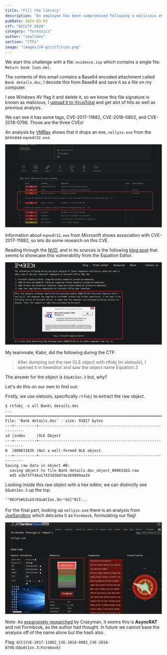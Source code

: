 ```yaml
---
title: "Fill the library"
description: "An employee has been compromised following a malicious email campaign. In order to allow him to resume his activities, we have entrusted you with analyzing the email.\n\n- Find the 3 CVEs that the attacker is trying to exploit\n- Find the name of the object containing the malicious payload\n- Find the family name of this malware\n\nFormat: `GCC{CVE-ID_CVE-ID_CVE-ID:object_name:malware_family}`"
pubDate: 2024-03-03
ctf: "GCCCTF 2024"
category: "forensics"
author: "sealldev"
section: "CTFs"
image: "images/24-gccctf/icon.png"
---
```


We start this challenge with a file: `evidence.zip` which contains a single file: `Return book loan.eml`.

The contents of this email contains a Base64 encoded attachment called `Bank details.doc`, I decode this from Base64 and save it as a file on my computer.

I see Windows AV flag it and delete it, so we know this file signature is known as malicious, I [upload it to VirusTotal](https://www.virustotal.com/gui/file/8badd7a5fe0794d035783f9afcb7fc3af9a354f3cfb96acb080d3fb53658bb03/community) and get alot of hits as well as previous analysis.

We can see it has some tags, CVE-2017-11882, CVE-2018-0802, and CVE-2018-0798. Those are the three CVEs!

An analysis by [VMRay](https://www.vmray.com/analyses/_vt/8badd7a5fe07/report/overview.html) shows that it drops an exe, `nellyzx.exe` from the process `eqnedt32.exe`.

![vmray.png](images/24-gccctf/vmray.png)

Information about `eqnedt32.exe` from Microsoft shows association with CVE-2017-11882, so lets do some research on this CVE.

Reading through the [NVD](https://nvd.nist.gov/vuln/detail/CVE-2017-11882), and in its sources is the following [blog post](https://web.archive.org/web/20181104111128/https://embedi.com/blog/skeleton-closet-ms-office-vulnerability-you-didnt-know-about/) that seems to showcase this vulnerability from the Equation Editor.

![eqedit.png](images/24-gccctf/eqedit.png)

My teammate, Kabir, did the following during the CTF:
>After dumping out the raw OLE object with rtfobj (in oletools), I opened it in hexeditor and saw the object name Equation.3

The answer for the object is `EQuAtIon.3` but, why?

Let's do this on our own to find out:

Firstly, we use oletools, specifically `rtfobj` to extract the raw object.

```
$ rtfobj -s all Bank\ details.doc
...
===============================================================================
File: 'Bank details.doc' - size: 91817 bytes
---+----------+---------------------------------------------------------------
id |index     |OLE Object
---+----------+---------------------------------------------------------------
0  |00003183h |Not a well-formed OLE object
---+----------+---------------------------------------------------------------
Saving raw data in object #0:
  saving object to file Bank details.doc_object_00003183.raw
  md5 e3bf3ff46a17433d3b874e369899aa34
```

Looking inside this raw object with a hex editor, we can distinctly see `EQuAtIon.3` up the top.

```
'"06CFS#GIuöX)      EQuAtIon.3         U  ~¹ëG]"0­ìÎ...
```

For the final part, looking up `nellyzx.exe` there is an analysis from [JoeSandbox](https://www.joesandbox.com/analysis/890608/0/html) which delcares it as `Formbook`, formulating our flag!

![joe.png](images/24-gccctf/joe.png)

Note: As [expansively researched](https://hackmd.io/@A3jD_2-KSHGKXuvq1LDRuA/BysMWt4pT) by Crazyman, it seems this is **AsyncRAT** and not Formbook, as the author had thought. In future we cannot base the analysis off of the name alone but the hash also.

Flag: `GCC{CVE-2017-11882_CVE-2018-0802_CVE-2018-0798:EQuAtIon.3:Formbook}`